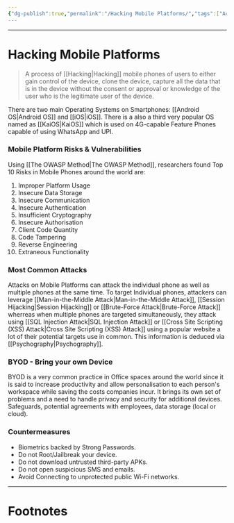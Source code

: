 ```yaml
---
{"dg-publish":true,"permalink":"/Hacking Mobile Platforms/","tags":["Academics","CyberSec","EthHack"]}
---
```



---
# Hacking Mobile Platforms
> A process of [[Hacking\|Hacking]] mobile phones of users to either gain control of the device, clone the device, capture all the data that is in the device without the consent or approval or knowledge of the user who is the legitimate user of the device.

There are two main Operating Systems on Smartphones: [[Android OS\|Android OS]] and [[iOS\|iOS]]. There is a also a third very popular OS named as [[KaiOS\|KaiOS]] which is used on 4G-capable Feature Phones capable of using WhatsApp and UPI.

### Mobile Platform Risks & Vulnerabilities
Using [[The OWASP Method\|The OWASP Method]], researchers found Top 10 Risks in Mobile Phones around the world are:
1. Improper Platform Usage
2. Insecure Data Storage
3. Insecure Communication
4. Insecure Authentication
5. Insufficient Cryptography
6. Insecure Authorisation
7. Client Code Quantity
8. Code Tampering
9. Reverse Engineering
10. Extraneous Functionality

### Most Common Attacks
Attacks on Mobile Platforms can attack the individual phone as well as multiple phones at the same time. To target Individual phones, attackers can leverage [[Man-in-the-Middle Attack\|Man-in-the-Middle Attack]],  [[Session Hijacking\|Session Hijacking]] or [[Brute-Force Attack\|Brute-Force Attack]] wherreas when multiple phones are targeted simultaneously, they attack using [[SQL Injection Attack\|SQL Injection Attack]] or [[Cross Site Scripting (XSS) Attack\|Cross Site Scripting (XSS) Attack]] using a popular website a lot of their potential targets use in common. This information is deduced via [[Psychography\|Psychography]].

### BYOD - Bring your own Device
BYOD is a very common practice in Office spaces around the world since it is said to increase productivity and allow personalisation to each person's workspace while saving the costs companies incur.
It brings its own set of problems and a need to handle privacy and security for additional devices. Safeguards, potential agreements with employees, data storage (local or cloud). 

### Countermeasures
- Biometrics backed by Strong Passwords.
- Do not Root/Jailbreak your device.
- Do not download untrusted third-party APKs.
- Do not open suspicious SMS and emails.
- Avoid Connecting to unprotected public Wi-Fi networks.

---
# Footnotes